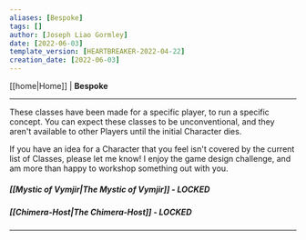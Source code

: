 ```yaml
---
aliases: [Bespoke]
tags: []
author: [Joseph Liao Gormley]
date: [2022-06-03]
template_version: [HEARTBREAKER-2022-04-22]
creation_date: [2022-06-03]
---
```

<!-- Home | Character Creation | -->
[[home|Home]] | **Bespoke**
___
These classes have been made for a specific player, to run a specific concept. You can expect these classes to be unconventional, and they aren't available to other Players until the initial Character dies.

If you have an idea for a Character that you feel isn't covered by the current list of Classes, please let me know! I enjoy the game design challenge, and am more than happy to workshop something out with you.

##### [[Mystic of Vymjir|The Mystic of Vymjir]] - LOCKED

##### [[Chimera-Host|The Chimera-Host]] - LOCKED

___
